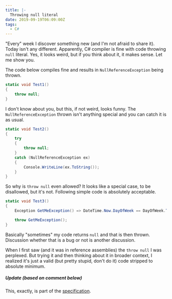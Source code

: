 ```yaml
---
title: |-
  Throwing null literal
date: 2019-09-19T06:09:00Z
tags:
  - C#
---
```

"Every" week I discover something new (and I'm not afraid to share it). Today isn't any different. Apparently, C# compiler is fine with code throwing `null` literal. Yes, it looks weird, but if you think about it, it makes sense. Let me show you.

<!-- excerpt -->

The code below compiles fine and results in `NullReferenceException` being thrown.

```csharp
static void Test1()
{
	throw null;
}
```

I don't know about you, but this, if not weird, looks funny. The `NullReferenceException` thrown isn't anything special and you can catch it is as usual.

```csharp
static void Test2()
{
	try
	{
		throw null;
	}
	catch (NullReferenceException ex)
	{
		Console.WriteLine(ex.ToString());
	}
}
```

So why is `throw null` even allowed? It looks like a special case, to be disallowed, but it's not. Following simple code is absolutely acceptable.

```csharp
static void Test3()
{
	Exception GetMeException() => DateTime.Now.DayOfWeek == DayOfWeek.Thursday ? null : new InvalidOperationException();

	throw GetMeException();
}
```

Basically "sometimes" my code returns `null` and that is then thrown. Discussion whether that is a bug or not is another discussion.

When I first saw (and it was in reference assemblies) the `throw null` I was perplexed. But trying it and then thinking about it in broader context, I realized it's just a valid (but pretty stupid, don't do it) code stripped to absolute minimum.

##### Update (based on comment below)

This, exactly, is part of the [specification][1].

[1]: https://github.com/dotnet/csharplang/blob/master/spec/statements.md#the-throw-statement